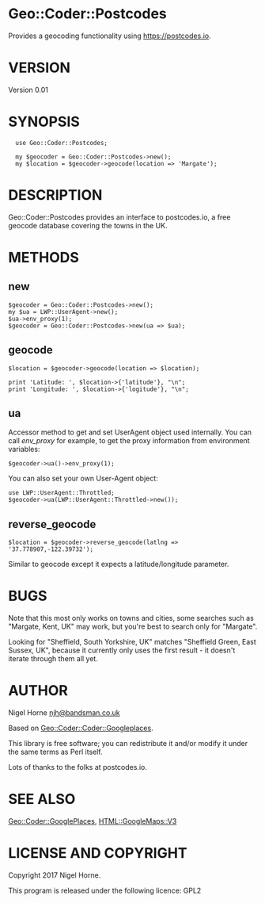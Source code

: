 # Geo::Coder::Postcodes

Provides a geocoding functionality using https://postcodes.io.

# VERSION

Version 0.01

# SYNOPSIS

      use Geo::Coder::Postcodes;

      my $geocoder = Geo::Coder::Postcodes->new();
      my $location = $geocoder->geocode(location => 'Margate');

# DESCRIPTION

Geo::Coder::Postcodes provides an interface to postcodes.io,
a free geocode database covering the towns in the UK.

# METHODS

## new

    $geocoder = Geo::Coder::Postcodes->new();
    my $ua = LWP::UserAgent->new();
    $ua->env_proxy(1);
    $geocoder = Geo::Coder::Postcodes->new(ua => $ua);

## geocode

    $location = $geocoder->geocode(location => $location);

    print 'Latitude: ', $location->{'latitude'}, "\n";
    print 'Longitude: ', $location->{'logitude'}, "\n";

## ua

Accessor method to get and set UserAgent object used internally. You
can call _env\_proxy_ for example, to get the proxy information from
environment variables:

    $geocoder->ua()->env_proxy(1);

You can also set your own User-Agent object:

    use LWP::UserAgent::Throttled;
    $geocoder->ua(LWP::UserAgent::Throttled->new());

## reverse\_geocode

    $location = $geocoder->reverse_geocode(latlng => '37.778907,-122.39732');

Similar to geocode except it expects a latitude/longitude parameter.

# BUGS

Note that this most only works on towns and cities, some searches such as "Margate, Kent, UK"
may work, but you're best to search only for "Margate".

Looking for "Sheffield, South Yorkshire, UK" matches "Sheffield Green, East Sussex, UK", because
it currently only uses the first result - it doesn't iterate through them all yet.

# AUTHOR

Nigel Horne <njh@bandsman.co.uk>

Based on [Geo::Coder::Coder::Googleplaces](https://metacpan.org/pod/Geo::Coder::Coder::Googleplaces).

This library is free software; you can redistribute it and/or modify
it under the same terms as Perl itself.

Lots of thanks to the folks at postcodes.io.

# SEE ALSO

[Geo::Coder::GooglePlaces](https://metacpan.org/pod/Geo::Coder::GooglePlaces), [HTML::GoogleMaps::V3](https://metacpan.org/pod/HTML::GoogleMaps::V3)

# LICENSE AND COPYRIGHT

Copyright 2017 Nigel Horne.

This program is released under the following licence: GPL2
